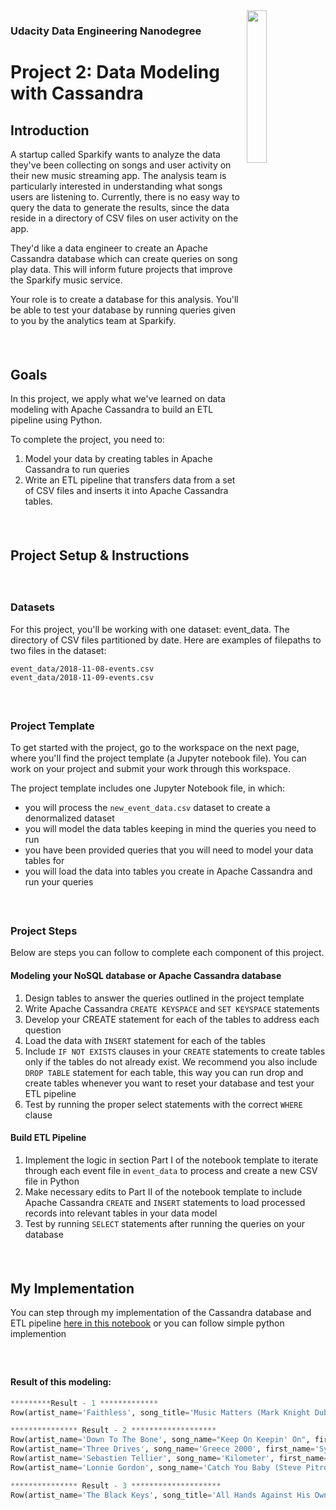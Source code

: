 <img src="https://miro.medium.com/max/700/1*xlRpJixAInrMlIhn5KINgA.jpeg" width="25%" align="right" alt="" title="Cassandra logo" />

### Udacity Data Engineering Nanodegree
# Project 2: Data Modeling with Cassandra

 

## Introduction
A startup called Sparkify wants to analyze the data they've been collecting on songs and user activity on their new music streaming app. The analysis team is particularly interested in understanding what songs users are listening to. Currently, there is no easy way to query the data to generate the results, since the data reside in a directory of CSV files on user activity on the app.

They'd like a data engineer to create an Apache Cassandra database which can create queries on song play data. This will inform future projects that improve the Sparkify music service.

Your role is to create a database for this analysis. You'll be able to test your database by running queries given to you by the analytics team at Sparkify.


##### &nbsp;

## Goals
In this project, we apply what we've learned on data modeling with Apache Cassandra to build an ETL pipeline using Python.

To complete the project, you need to:
1. Model your data by creating tables in Apache Cassandra to run queries
2. Write an ETL pipeline that transfers data from a set of CSV files and inserts it into Apache Cassandra tables.


##### &nbsp;

## Project Setup & Instructions

##### &nbsp;

### Datasets
For this project, you'll be working with one dataset: event_data. The directory of CSV files partitioned by date. Here are examples of filepaths to two files in the dataset:
```
event_data/2018-11-08-events.csv
event_data/2018-11-09-events.csv
```

##### &nbsp;

### Project Template
To get started with the project, go to the workspace on the next page, where you'll find the project template (a Jupyter notebook file). You can work on your project and submit your work through this workspace.

The project template includes one Jupyter Notebook file, in which:

- you will process the `new_event_data.csv` dataset to create a denormalized dataset
- you will model the data tables keeping in mind the queries you need to run
- you have been provided queries that you will need to model your data tables for
- you will load the data into tables you create in Apache Cassandra and run your queries

##### &nbsp;

### Project Steps
Below are steps you can follow to complete each component of this project.

#### Modeling your NoSQL database or Apache Cassandra database
1. Design tables to answer the queries outlined in the project template
1. Write Apache Cassandra `CREATE KEYSPACE` and `SET KEYSPACE` statements
1. Develop your CREATE statement for each of the tables to address each question
1. Load the data with `INSERT` statement for each of the tables
1. Include `IF NOT EXISTS` clauses in your `CREATE` statements to create tables only if the tables do not already exist. We recommend you also include `DROP TABLE` statement for each table, this way you can run drop and create tables whenever you want to reset your database and test your ETL pipeline
1. Test by running the proper select statements with the correct `WHERE` clause

#### Build ETL Pipeline
1. Implement the logic in section Part I of the notebook template to iterate through each event file in `event_data` to process and create a new CSV file in Python
1. Make necessary edits to Part II of the notebook template to include Apache Cassandra `CREATE` and `INSERT` statements to load processed records into relevant tables in your data model
1. Test by running `SELECT` statements after running the queries on your database

##### &nbsp;

## My Implementation

You can step through my implementation of the Cassandra database and ETL pipeline [here in this notebook](notebook/data_modeling_with_cassandra.ipynb) or you can follow simple python implemention

##### &nbsp;

#### Result of this modeling:
```python
*********Result - 1 *************
Row(artist_name='Faithless', song_title='Music Matters (Mark Knight Dub)', song_length=495.30731201171875)

*************** Result - 2 *******************
Row(artist_name='Down To The Bone', song_name="Keep On Keepin' On", first_name='Sylvie', last_name='Cruz')
Row(artist_name='Three Drives', song_name='Greece 2000', first_name='Sylvie', last_name='Cruz')
Row(artist_name='Sebastien Tellier', song_name='Kilometer', first_name='Sylvie', last_name='Cruz')
Row(artist_name='Lonnie Gordon', song_name='Catch You Baby (Steve Pitron & Max Sanna Radio Edit)', first_name='Sylvie', last_name='Cruz')

*************** Result - 3 ********************
Row(artist_name='The Black Keys', song_title='All Hands Against His Own', song_length=196.9105682373047, first_name='Tegan', last_name='Levine')
```